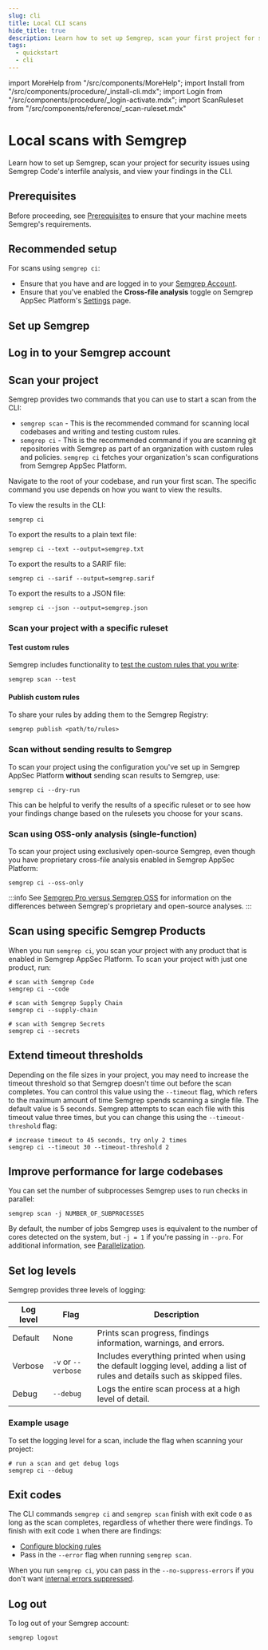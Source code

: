 ```yaml
---
slug: cli
title: Local CLI scans
hide_title: true
description: Learn how to set up Semgrep, scan your first project for security issues, and view your findings in the CLI.
tags:
  - quickstart
  - cli
---
```


import MoreHelp from "/src/components/MoreHelp";
import Install from "/src/components/procedure/_install-cli.mdx";
import Login from "/src/components/procedure/_login-activate.mdx";
import ScanRuleset from "/src/components/reference/_scan-ruleset.mdx"

# Local scans with Semgrep

<!-- semgrep ci can run any product, so I removed the reference to Pro Engine -->

Learn how to set up Semgrep, scan your project for security issues using Semgrep Code's interfile analysis, and view your findings in the CLI.

## Prerequisites

Before proceeding, see [Prerequisites](/prerequisites) to ensure that your machine meets Semgrep's requirements.

## Recommended setup

For scans using `semgrep ci`:

* Ensure that you have and are logged in to your [Semgrep Account](https://semgrep.dev/login).
* Ensure that you've enabled the **Cross-file analysis** <i class="fa-solid fa-toggle-large-on"></i> toggle on Semgrep AppSec Platform's [Settings](https://semgrep.dev/orgs/-/settings) page.

## Set up Semgrep

<Install />

## Log in to your Semgrep account

<Login />


## Scan your project

Semgrep provides two commands that you can use to start a scan from the CLI:

- `semgrep scan` - This is the recommended command for scanning local codebases and writing and testing custom rules.
- `semgrep ci` - This is the recommended command if you are scanning git repositories with Semgrep as part of an organization with custom rules and policies. `semgrep ci` fetches your organization's scan configurations from Semgrep AppSec Platform.

Navigate to the root of your codebase, and run your first scan. The specific command you use depends on how you want to view the results.

To view the results in the CLI:

```console
semgrep ci
```

To export the results to a plain text file:

```console
semgrep ci --text --output=semgrep.txt
```

To export the results to a SARIF file:

```console
semgrep ci --sarif --output=semgrep.sarif
```

To export the results to a JSON file:

```console
semgrep ci --json --output=semgrep.json
```

### Scan your project with a specific ruleset

<ScanRuleset />

#### Test custom rules

Semgrep includes functionality to [test the custom rules that you write](/writing-rules/testing-rules):

```console
semgrep scan --test
```

#### Publish custom rules

To share your rules by adding them to the Semgrep Registry:

```console
semgrep publish <path/to/rules>
```

### Scan without sending results to Semgrep

To scan your project using the configuration you've set up in Semgrep AppSec Platform **without** sending scan results to Semgrep, use:

```console
semgrep ci --dry-run
```

This can be helpful to verify the results of a specific ruleset or to see how your findings change based on the rulesets you choose for your scans.

### Scan using OSS-only analysis (single-function)

To scan your project using exclusively open-source Semgrep, even though you have proprietary cross-file analysis enabled in Semgrep AppSec Platform:

```console
semgrep ci --oss-only
```

:::info
See [Semgrep Pro versus Semgrep OSS](/semgrep-pro-vs-oss) for information on the differences between Semgrep's proprietary and open-source analyses.
:::

## Scan using specific Semgrep Products

When you run `semgrep ci`, you scan your project with any product that is enabled in Semgrep AppSec Platform. To scan your project with just one product, run:

```console
# scan with Semgrep Code
semgrep ci --code

# scan with Semgrep Supply Chain
semgrep ci --supply-chain

# scan with Semgrep Secrets
semgrep ci --secrets
```

## Extend timeout thresholds

Depending on the file sizes in your project, you may need to increase the timeout threshold so that Semgrep doesn't time out before the scan completes. You can control this value using the `--timeout` flag, which refers to the maximum amount of time Semgrep spends scanning a single file. The default value is 5 seconds. Semgrep attempts to scan each file with this timeout value three times, but you can change this using the `--timeout-threshold` flag:

```console
# increase timeout to 45 seconds, try only 2 times
semgrep ci --timeout 30 --timeout-threshold 2
```

## Improve performance for large codebases

You can set the number of subprocesses Semgrep uses to run checks in parallel:

```console
semgrep scan -j NUMBER_OF_SUBPROCESSES
```

By default, the number of jobs Semgrep uses is equivalent to the number of cores detected on the system, but `-j = 1` if you're passing in `--pro`. For additional information, see [Parallelization](/kb/semgrep-code/scan-engine-kill).

## Set log levels

Semgrep provides three levels of logging:

| **Log level** | **Flag** | **Description** |
| - | - | - |
| Default | None | Prints scan progress, findings information, warnings, and errors. |
| Verbose | `-v` or `--verbose` | Includes everything printed when using the default logging level, adding a list of rules and details such as skipped files. |
| Debug | `--debug` | Logs the entire scan process at a high level of detail. |

### Example usage

To set the logging level for a scan, include the flag when scanning your project:

```console
# run a scan and get debug logs
semgrep ci --debug
```

## Exit codes

The CLI commands `semgrep ci` and `semgrep scan` finish with exit code `0` as long as the scan completes, regardless of whether there were findings. To finish with exit code `1` when there are findings:

* [Configure blocking rules](/semgrep-code/policies/#blocking-a-pr-or-mr-through-rule-modes)
* Pass in the `--error` flag when running `semgrep scan`.

When you run `semgrep ci`, you can pass in the `--no-suppress-errors` if you don't want [internal errors suppressed](/cli-reference/#exit-codes).

## Log out

To log out of your Semgrep account:

```console
semgrep logout
```

<MoreHelp />
